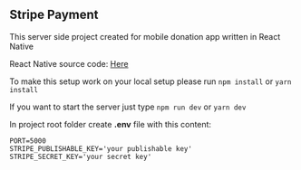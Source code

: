## Stripe Payment
This server side project created for mobile donation app written in React Native

React Native source code: [Here](https://github.com/gigaamiridze/donation-app)

To make this setup work on your local setup please run
``npm install`` or ``yarn install``

If you want to start the server just type
``npm run dev`` or ``yarn dev``

In project root folder create **.env** file with this content:

    PORT=5000
    STRIPE_PUBLISHABLE_KEY='your publishable key'
    STRIPE_SECRET_KEY='your secret key'
